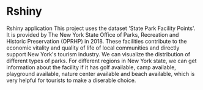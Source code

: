 # Rshiny
Rshiny application
This project uses the dataset 'State Park Facility Points'. It is provided by The New York State Office of Parks, Recreation and Historic Preservation (OPRHP) in 2018. These facilities contribute to the economic vitality and quality of life of local communities and directly support New York's tourism industry. We can visualize the distribution of different types of parks. For different regions in New York state, we can get information about the facility if it has golf available, camp available, playground available, nature center available and beach available, which is very helpful for tourists to make a diserable choice.
